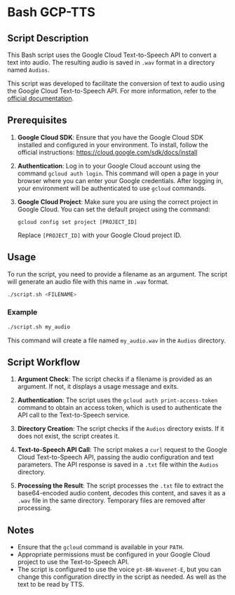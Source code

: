 # Bash GCP-TTS

## Script Description

This Bash script uses the Google Cloud Text-to-Speech API to convert a text into audio. The resulting audio is saved in `.wav` format in a directory named `Audios`.

This script was developed to facilitate the conversion of text to audio using the Google Cloud Text-to-Speech API. For more information, refer to the [official documentation](https://cloud.google.com/text-to-speech/docs).

## Prerequisites

1. **Google Cloud SDK**: Ensure that you have the Google Cloud SDK installed and configured in your environment. To install, follow the official instructions: https://cloud.google.com/sdk/docs/install

2. **Authentication**: Log in to your Google Cloud account using the command `gcloud auth login`. This command will open a page in your browser where you can enter your Google credentials. After logging in, your environment will be authenticated to use `gcloud` commands.

3. **Google Cloud Project**: Make sure you are using the correct project in Google Cloud. You can set the default project using the command:
   ```
   gcloud config set project [PROJECT_ID]
   ```
   Replace `[PROJECT_ID]` with your Google Cloud project ID.

## Usage

To run the script, you need to provide a filename as an argument. The script will generate an audio file with this name in `.wav` format.

```bash
./script.sh <FILENAME>
```

### Example

```bash
./script.sh my_audio
```

This command will create a file named `my_audio.wav` in the `Audios` directory.

## Script Workflow

1. **Argument Check**: The script checks if a filename is provided as an argument. If not, it displays a usage message and exits.

2. **Authentication**: The script uses the `gcloud auth print-access-token` command to obtain an access token, which is used to authenticate the API call to the Text-to-Speech service.

3. **Directory Creation**: The script checks if the `Audios` directory exists. If it does not exist, the script creates it.

4. **Text-to-Speech API Call**: The script makes a `curl` request to the Google Cloud Text-to-Speech API, passing the audio configuration and text parameters. The API response is saved in a `.txt` file within the `Audios` directory.

5. **Processing the Result**: The script processes the `.txt` file to extract the base64-encoded audio content, decodes this content, and saves it as a `.wav` file in the same directory. Temporary files are removed after processing.

## Notes

- Ensure that the `gcloud` command is available in your `PATH`.
- Appropriate permissions must be configured in your Google Cloud project to use the Text-to-Speech API.
- The script is configured to use the voice `pt-BR-Wavenet-E`, but you can change this configuration directly in the script as needed. As well as the text to be read by TTS.